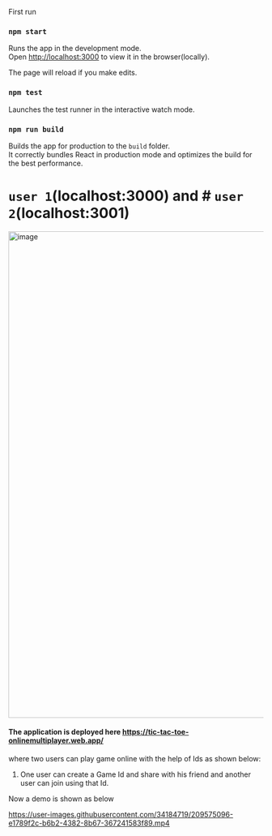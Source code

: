First run
### `npm start`

Runs the app in the development mode.<br />
Open [http://localhost:3000](http://localhost:3000) to view it in the browser(locally).

The page will reload if you make edits.<br />

### `npm test`

Launches the test runner in the interactive watch mode.<br />

### `npm run build`

Builds the app for production to the `build` folder.<br />
It correctly bundles React in production mode and optimizes the build for the best performance.

# `user 1`(localhost:3000) and # `user 2`(localhost:3001)

<img width="960" alt="image" src="https://user-images.githubusercontent.com/34184719/209574049-ee5b90c2-ad61-4e05-a786-96f99c44a9ad.png">

#### The application is deployed here https://tic-tac-toe-onlinemultiplayer.web.app/
where two users can play game online with the help of Ids as shown below:
1. One user can create a Game Id and share with his friend and another user can join using that Id.

Now a demo is shown as below


https://user-images.githubusercontent.com/34184719/209575096-e1789f2c-b6b2-4382-8b67-367241583f89.mp4

